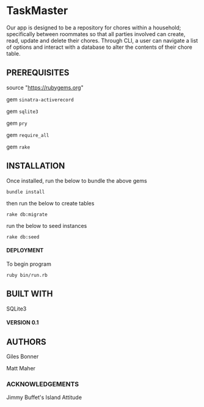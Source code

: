 # TaskMaster

Our app is designed to be a repository for chores within a household; specifically between roommates so that all parties involved can create, read, update and delete their chores. Through CLI, a user can navigate a list of options and interact with a database to alter the contents of their chore table.

## PREREQUISITES

source "https://rubygems.org"

gem ```sinatra-activerecord``` 

gem ```sqlite3```

gem ```pry```

gem ```require_all```

gem ```rake```

## INSTALLATION

Once installed, run the below to bundle the above gems

```bundle install```

then run the below to create tables

```rake db:migrate```

run the below to seed instances

```rake db:seed```

#### DEPLOYMENT

To begin program

```ruby bin/run.rb```

## BUILT WITH

SQLite3

#### VERSION 0.1

## AUTHORS

Giles Bonner

Matt Maher

### ACKNOWLEDGEMENTS

Jimmy Buffet's Island Attitude
